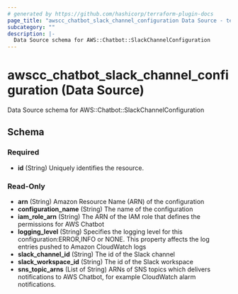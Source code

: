```yaml
---
# generated by https://github.com/hashicorp/terraform-plugin-docs
page_title: "awscc_chatbot_slack_channel_configuration Data Source - terraform-provider-awscc"
subcategory: ""
description: |-
  Data Source schema for AWS::Chatbot::SlackChannelConfiguration
---
```


# awscc_chatbot_slack_channel_configuration (Data Source)

Data Source schema for AWS::Chatbot::SlackChannelConfiguration



<!-- schema generated by tfplugindocs -->
## Schema

### Required

- **id** (String) Uniquely identifies the resource.

### Read-Only

- **arn** (String) Amazon Resource Name (ARN) of the configuration
- **configuration_name** (String) The name of the configuration
- **iam_role_arn** (String) The ARN of the IAM role that defines the permissions for AWS Chatbot
- **logging_level** (String) Specifies the logging level for this configuration:ERROR,INFO or NONE. This property affects the log entries pushed to Amazon CloudWatch logs
- **slack_channel_id** (String) The id of the Slack channel
- **slack_workspace_id** (String) The id of the Slack workspace
- **sns_topic_arns** (List of String) ARNs of SNS topics which delivers notifications to AWS Chatbot, for example CloudWatch alarm notifications.


